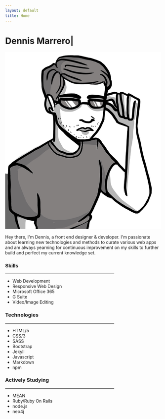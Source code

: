 ```yaml
---
layout: default
title: Home
---
```

<style>
.homeNav {
    border-bottom: 10px solid #938E94;
    margin: 0;
}
#skillsHr {
    width: 70%;
}
</style>
<div class="container-fluid">
    <div class="row mt-1">
        <div class="col mt-1">
            <div class="jumbotron jumbotron-fluid mx-auto mt-0 mt-md-2 jumbotron-main">
                <div class="container text-center">
                    <div class="row">
                        <div class="col-md-6 col-12 my-md-auto mb-4">
                            <h1 class="display-4 my-0 my-md-2">Dennis Marrero<span id="blink">|</span></h1>
                        </div>
                        <div class="col-md-6 col-12 m-auto animated fadeIn delay-1s slow">
                            <img src="\assets\images\me.jpg" class="img-thumbnail rounded-pill img-responsive mx-auto self" alt="...">
                        </div>
                    </div>
                </div>
            </div>
        </div>
    </div>
    <div class="row pb-5">
        <div class="col-md-8 col-12 m-auto">
            <p class="text-center mb-8 p-2 p-md-1 firstP animated fadeIn delay-2s">
                Hey there, I'm Dennis, a front end designer & developer. I'm passionate about learning new technologies and methods to curate various web apps and am always yearning for continuous improvement on my skills to further build and perfect my current knowledge set.
            </p>
        </div>
    </div>
    <div data-aos="fade-down" class="row mt-2 mb-8 skills">
        <div class="col-md-6 col-12">
            <h3 class="text-center">Skills</h3>
            <hr id="skillsHr">
                <div class="row justify-content-center">
                    <div class="col-md-9 col-12 text-center">
                        <ul class="skills p-0">
                            <li>Web Development</li>
                            <li>Responsive Web Design</li>
                            <li>Microsoft Office 365</li>
                            <li>G Suite</li>
                            <li>Video/Image Editing</li>
                        </ul>
                    </div>
                </div>
        </div>
        <div class="col-md-6 col-12">
            <h3 class="text-center">Technologies</h3>
            <hr id="skillsHr">
                <div class="row justify-content-center">
                    <div class="col-md-9 col-12 text-center">
                        <ul class="skills p-0">
                            <li>HTML/5</li>
                            <li>CSS/3</li>
                            <li>SASS</li>
                            <li>Bootstrap</li>
                            <li>Jekyll</li>
                            <li>Javascript</li>
                            <li>Markdown</li>
                            <li>npm</li>
                        </ul>
                    </div>
                </div>
        </div>
        <div class="row justify-content-center skills w-100">
            <div class="col-12">
                <h3 class="text-center">Actively Studying</h3>
            <hr id="skillsHr">
                <div class="row justify-content-center">
                    <div class="col-md-9 col-12 text-center">
                        <ul class="skills p-0">
                            <li>MEAN</li>
                            <li>Ruby/Ruby On Rails</li>
                            <li>node.js</li>
                            <li>neo4j</li>
                        </ul>
                    </div>
                </div>
            </div>
        </div>
    </div>
</div>
<script>
AOS.init();
window.onbeforeunload = function () {
window.scrollTo(0, 0);
}
---
layout: default
title: Home
---
<style>
.homeNav {
    border-bottom: 10px solid #938E94;
    margin: 0;
}
#skillsHr {
    width: 70%;
}
</style>
<div class="container-fluid">
    <div class="row mt-1">
        <div class="col mt-1">
            <div class="jumbotron jumbotron-fluid mx-auto mt-0 mt-md-2 jumbotron-main">
                <div class="container text-center">
                    <div class="row">
                        <div class="col-md-6 col-12 my-md-auto mb-4">
                            <h1 class="display-4 my-0 my-md-2">Dennis Marrero<span id="blink">|</span></h1>
                        </div>
                        <div class="col-md-6 col-12 m-auto animated fadeIn delay-1s slow">
                            <img src="\assets\images\me.jpg" class="img-thumbnail rounded-pill img-responsive mx-auto self" alt="...">
                        </div>
                    </div>
                </div>
            </div>
        </div>
    </div>
    <div class="row pb-5">
        <div class="col-md-8 col-12 m-auto">
            <p class="text-center mb-8 p-2 p-md-1 firstP animated fadeIn delay-2s">
                Hey there, I'm Dennis, a front end designer & developer. I'm passionate about learning new technologies and methods to curate various web apps and am always yearning for continuous improvement on my skills to further build and perfect my current knowledge set.
            </p>
        </div>
    </div>
    <div data-aos="fade-down" class="row mt-2 mb-8 skills">
        <div class="col-md-6 col-12">
            <h3 class="text-center">Skills</h3>
            <hr id="skillsHr">
                <div class="row justify-content-center">
                    <div class="col-md-9 col-12 text-center">
                        <ul class="skills p-0">
                            <li>Web Development</li>
                            <li>Responsive Web Design</li>
                            <li>Microsoft Office 365</li>
                            <li>G Suite</li>
                            <li>Video/Image Editing</li>
                        </ul>
                    </div>
                </div>
        </div>
        <div class="col-md-6 col-12">
            <h3 class="text-center">Technologies</h3>
            <hr id="skillsHr">
                <div class="row justify-content-center">
                    <div class="col-md-9 col-12 text-center">
                        <ul class="skills p-0">
                            <li>HTML/5</li>
                            <li>CSS/3</li>
                            <li>SASS</li>
                            <li>Bootstrap</li>
                            <li>Jekyll</li>
                            <li>Javascript</li>
                            <li>Markdown</li>
                            <li>npm</li>
                        </ul>
                    </div>
                </div>
        </div>
        <div class="row justify-content-center skills w-100">
            <div class="col-12">
                <h3 class="text-center">Actively Studying</h3>
            <hr id="skillsHr">
                <div class="row justify-content-center">
                    <div class="col-md-9 col-12 text-center">
                        <ul class="skills p-0">
                            <li>MEAN</li>
                            <li>Ruby/Ruby On Rails</li>
                            <li>node.js</li>
                            <li>neo4j</li>
                        </ul>
                    </div>
                </div>
            </div>
        </div>
    </div>
</div>
<script>
AOS.init();
window.onbeforeunload = function () {
window.scrollTo(0, 0);
}
</script>